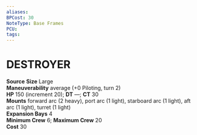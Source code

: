 ```yaml
---
aliases: 
BPCost: 30
NoteType: Base Frames
PCU: 
tags: 
---
```

# DESTROYER
**Source** 
**Size** Large  
**Maneuverability** average (+0 Piloting, turn 2)  
**HP** 150 (increment 20); **DT** —; **CT** 30  
**Mounts** forward arc (2 heavy), port arc (1 light), starboard arc (1 light), aft arc (1 light), turret (1 light)  
**Expansion Bays** 4  
**Minimum Crew** 6; **Maximum Crew** 20  
**Cost** 30